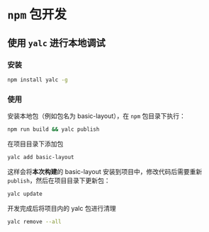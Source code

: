# `npm` 包开发

## 使用 `yalc` 进行本地调试

### 安装

``` sh
npm install yalc -g
```

### 使用

安装本地包（例如包名为 basic-layout），在 `npm` 包目录下执行：

``` sh
npm run build && yalc publish
```

在项目目录下添加包

``` sh
yalc add basic-layout
```

这样会将**本次构建**的 basic-layout 安装到项目中，修改代码后需要重新 `publish`，然后在项目目录下更新包：

``` sh
yalc update
```

开发完成后将项目内的 yalc 包进行清理

``` sh
yalc remove --all
```

